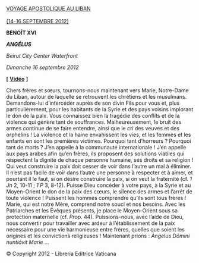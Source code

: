[VOYAGE APOSTOLIQUE AU LIBAN \
\
(14-16 SEPTEMBRE 2012)](http://w2.vatican.va/content/benedict-xvi/fr/travels/2012/outside/documents/libano.html)

**BENOÎT XVI**

***ANGÉLUS***

*Beirut City Center Waterfront*

*Dimanche 16 septembre 2012*

**[** **[Vidéo](https://www.youtube.com/watch?v=1bMMQNhvV84&list=PLC9tK3J1RlaZGkT-qS3F021VSzUv-YuwO&index=24&ab_channel=TheVatican-Archive)** **]**

Chers frères et sœurs, tournons-nous maintenant vers Marie, Notre-Dame du Liban, autour de laquelle se retrouvent les chrétiens et les musulmans. Demandons-lui d’intercéder auprès de son divin Fils pour vous et, plus particulièrement, pour les habitants de la Syrie et des pays voisins implorant le don de la paix. Vous connaissez bien la tragédie des conflits et de la violence qui génère tant de souffrances. Malheureusement, le bruit des armes continue de se faire entendre, ainsi que le cri des veuves et des orphelins ! La violence et la haine envahissent les vies, et les femmes et les enfants en sont les premières victimes. Pourquoi tant d’horreurs ? Pourquoi tant de morts ? J’en appelle à la communauté internationale ! J’en appelle aux pays arabes afin qu’en frères, ils proposent des solutions viables qui respectent la dignité de chaque personne humaine, ses droits et sa religion ! Qui veut construire la paix doit cesser de voir dans l’autre un mal à éliminer. Il n’est pas facile de voir dans l’autre une personne à respecter et à aimer, et pourtant il le faut, si on désire construire la paix, si on veut la fraternité (cf. *1 Jn* 2, 10-11 ; *1 P* 3, 8-12). Puisse Dieu concéder à votre pays, à la Syrie et au Moyen-Orient le don de la paix des cœurs, le silence des armes et l’arrêt de toute violence ! Puissent les hommes comprendre qu’ils sont tous frères ! Marie, qui est notre Mère, comprend notre souci et nos besoins. Avec les Patriarches et les Évêques présents, je place le Moyen-Orient sous sa protection maternelle (cf. *Prop*. 44). Puissions-nous, avec l’aide de Dieu, nous convertir pour travailler avec ardeur à l’établissement de la paix nécessaire pour une vie harmonieuse entre frères, quelles que soient les origines et les convictions religieuses ! Maintenant prions : *Angelus Dómini nuntiávit Marie* ...

© Copyright 2012 - Libreria Editrice Vaticana